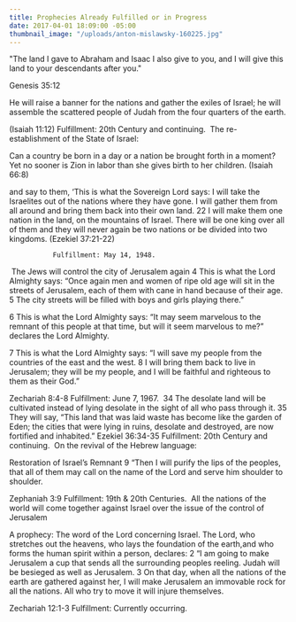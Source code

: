 ```yaml
---
title: Prophecies Already Fulfilled or in Progress
date: 2017-04-01 18:09:00 -05:00
thumbnail_image: "/uploads/anton-mislawsky-160225.jpg"
---
```


"The land I gave to Abraham and Isaac I also give to you, and I will give this land to your descendants after you."

Genesis 35:12

He will raise a banner for the nations
    and gather the exiles of Israel;
he will assemble the scattered people of Judah
    from the four quarters of the earth.

(Isaiah 11:12) Fulfillment: 20th Century and continuing.
​
The re-establishment of the State of Israel:

Can a country be born in a day
    or a nation be brought forth in a moment?
Yet no sooner is Zion in labor
    than she gives birth to her children.
(Isaiah 66:8)

 and say to them, ‘This is what the Sovereign Lord says: I will take the Israelites out of the nations where they have gone. I will gather them from all around and bring them back into their own land. 22 I will make them one nation in the land, on the mountains of Israel. There will be one king over all of them and they will never again be two nations or be divided into two kingdoms. (Ezekiel 37:21-22)

               Fulfillment: May 14, 1948.
​
The Jews will control the city of Jerusalem again
4 This is what the Lord Almighty says: “Once again men and women of ripe old age will sit in the streets of Jerusalem, each of them with cane in hand because of their age. 5 The city streets will be filled with boys and girls playing there.”

6 This is what the Lord Almighty says: “It may seem marvelous to the remnant of this people at that time, but will it seem marvelous to me?” declares the Lord Almighty.

7 This is what the Lord Almighty says: “I will save my people from the countries of the east and the west. 8 I will bring them back to live in Jerusalem; they will be my people, and I will be faithful and righteous to them as their God.”

Zechariah 8:4-8
               Fulfillment: June 7, 1967.
​
34 The desolate land will be cultivated instead of lying desolate in the sight of all who pass through it. 35 They will say, “This land that was laid waste has become like the garden of Eden; the cities that were lying in ruins, desolate and destroyed, are now fortified and inhabited.”
Ezekiel 36:34-35
               Fulfillment: 20th Century and continuing.
​
On the revival of the Hebrew language:


Restoration of Israel’s Remnant
9 “Then I will purify the lips of the peoples,
    that all of them may call on the name of the Lord
    and serve him shoulder to shoulder.

Zephaniah 3:9
               Fulfillment: 19th & 20th Centuries.
​
All the nations of the world will come together against Israel over the issue of the control of Jerusalem 


A prophecy: The word of the Lord concerning Israel.
The Lord, who stretches out the heavens, who lays the foundation of the earth,and who forms the human spirit within a person, declares: 2 “I am going to make Jerusalem a cup that sends all the surrounding peoples reeling. Judah will be besieged as well as Jerusalem. 3 On that day, when all the nations of the earth are gathered against her, I will make Jerusalem an immovable rock for all the nations. All who try to move it will injure themselves.

Zechariah 12:1-3
               Fulfillment: Currently occurring.
